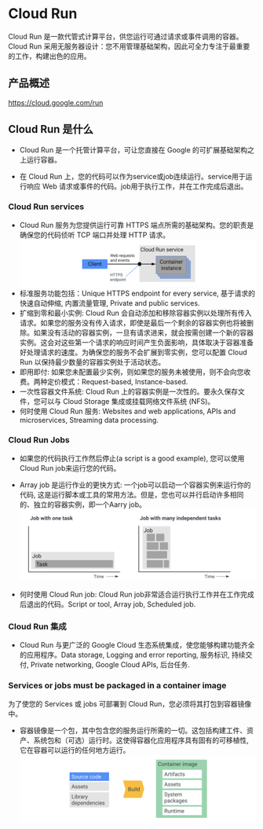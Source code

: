 # Cloud Run
Cloud Run 是一款代管式计算平台，供您运行可通过请求或事件调用的容器。Cloud Run 采用无服务器设计：您不用管理基础架构，因此可全力专注于最重要的工作，构建出色的应用。

## 产品概述
https://cloud.google.com/run

## Cloud Run 是什么
* Cloud Run 是一个托管计算平台，可让您直接在 Google 的可扩展基础架构之上运行容器。

* 在 Cloud Run 上，您的代码可以作为service或job连续运行。service用于运行响应 Web 请求或事件的代码。job用于执行工作，并在工作完成后退出。

### Cloud Run services
* Cloud Run 服务为您提供运行可靠 HTTPS 端点所需的基础架构。您的职责是确保您的代码侦听 TCP 端口并处理 HTTP 请求。
![Cloud Run services](../images/cloud-run-service.svg "Cloud Run services")
* 标准服务功能包括：Unique HTTPS endpoint for every service, 基于请求的快速自动伸缩, 内置流量管理, Private and public services.
* 扩缩到零和最小实例: Cloud Run 会自动添加和移除容器实例以处理所有传入请求。如果您的服务没有传入请求，即使是最后一个剩余的容器实例也将被删除。如果没有活动的容器实例，一旦有请求进来，就会按需创建一个新的容器实例。这会对这些第一个请求的响应时间产生负面影响，具体取决于容器准备好处理请求的速度。为确保您的服务不会扩展到零实例，您可以配置 Cloud Run 以保持最少数量的容器实例处于活动状态。
* 即用即付: 如果您未配置最少实例，则如果您的服务未被使用，则不会向您收费。两种定价模式：Request-based, Instance-based.
* 一次性容器文件系统: Cloud Run 上的容器实例是一次性的。要永久保存文件，您可以与 Cloud Storage 集成或挂载网络文件系统 (NFS)。
* 何时使用 Cloud Run 服务: Websites and web applications, APIs and microservices, Streaming data processing.

### Cloud Run Jobs
* 如果您的代码执行工作然后停止(a script is a good example), 您可以使用 Cloud Run job来运行您的代码。

* Array job 是运行作业的更快方式: 一个job可以启动一个容器实例来运行你的代码, 这是运行脚本或工具的常用方法。但是，您也可以并行启动许多相同的、独立的容器实例，即一个Aarry job。
![Cloud Run services](../images/array-job.svg "Cloud Run services")
* 何时使用 Cloud Run job: Cloud Run job非常适合运行执行工作并在工作完成后退出的代码。Script or tool, Array job, Scheduled job.

### Cloud Run 集成
* Cloud Run 与更广泛的 Google Cloud 生态系统集成，使您能够构建功能齐全的应用程序。Data storage, Logging and error reporting, 服务标识, 持续交付, Private networking, Google Cloud APIs, 后台任务.

### Services or jobs must be packaged in a container image
为了使您的 Services 或 jobs 可部署到 Cloud Run，您必须将其打包到容器镜像中。
* 容器镜像是一个包，其中包含您的服务运行所需的一切。这包括构建工件、资产、系统包和（可选）运行时。这使得容器化应用程序具有固有的可移植性, 它在容器可以运行的任何地方运行。
![container image](../images/build-container-image.svg "container image")